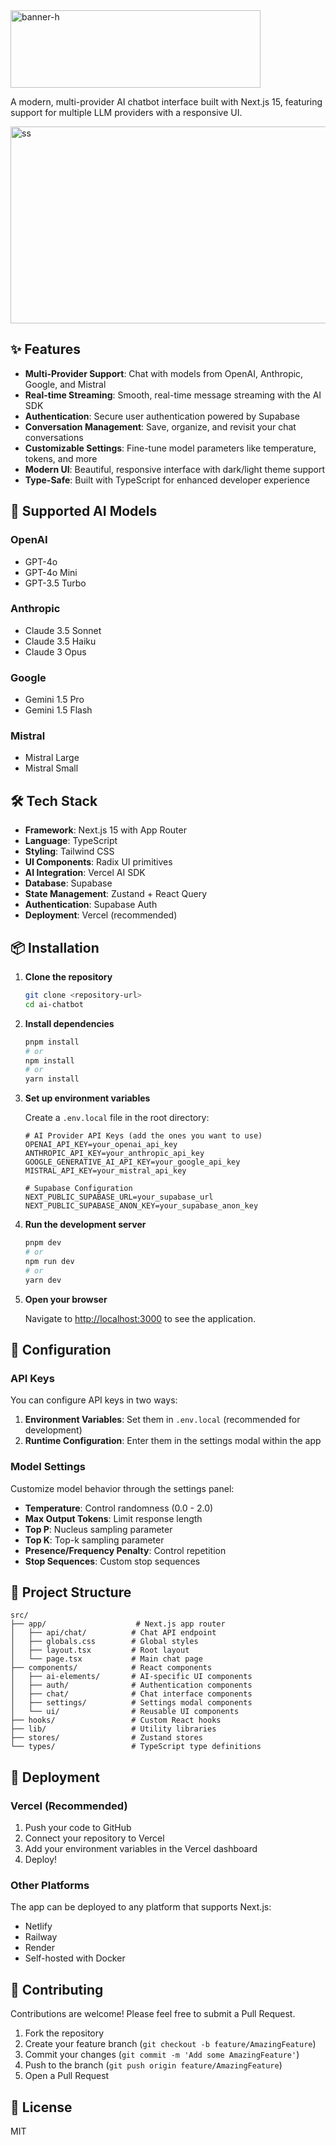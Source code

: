 <img width="400" height="124" alt="banner-h" src="https://github.com/user-attachments/assets/dfe4e561-ffb7-4702-b25a-fa16c40c20d2" />

A modern, multi-provider AI chatbot interface built with Next.js 15, featuring support for multiple LLM providers with a responsive UI.

<img width="573" height="315" alt="ss" src="https://github.com/user-attachments/assets/a7f770e1-a0c2-4caf-90f5-7975f3ed4fa9" />

## ✨ Features

- **Multi-Provider Support**: Chat with models from OpenAI, Anthropic, Google, and Mistral
- **Real-time Streaming**: Smooth, real-time message streaming with the AI SDK
- **Authentication**: Secure user authentication powered by Supabase
- **Conversation Management**: Save, organize, and revisit your chat conversations
- **Customizable Settings**: Fine-tune model parameters like temperature, tokens, and more
- **Modern UI**: Beautiful, responsive interface with dark/light theme support
- **Type-Safe**: Built with TypeScript for enhanced developer experience

## 🚀 Supported AI Models

### OpenAI
- GPT-4o
- GPT-4o Mini  
- GPT-3.5 Turbo

### Anthropic
- Claude 3.5 Sonnet
- Claude 3.5 Haiku
- Claude 3 Opus

### Google
- Gemini 1.5 Pro
- Gemini 1.5 Flash

### Mistral
- Mistral Large
- Mistral Small

## 🛠️ Tech Stack

- **Framework**: Next.js 15 with App Router
- **Language**: TypeScript
- **Styling**: Tailwind CSS
- **UI Components**: Radix UI primitives
- **AI Integration**: Vercel AI SDK
- **Database**: Supabase
- **State Management**: Zustand + React Query
- **Authentication**: Supabase Auth
- **Deployment**: Vercel (recommended)

## 📦 Installation

1. **Clone the repository**
   ```bash
   git clone <repository-url>
   cd ai-chatbot
   ```

2. **Install dependencies**
   ```bash
   pnpm install
   # or
   npm install
   # or
   yarn install
   ```

3. **Set up environment variables**
   
   Create a `.env.local` file in the root directory:
   ```env
   # AI Provider API Keys (add the ones you want to use)
   OPENAI_API_KEY=your_openai_api_key
   ANTHROPIC_API_KEY=your_anthropic_api_key
   GOOGLE_GENERATIVE_AI_API_KEY=your_google_api_key
   MISTRAL_API_KEY=your_mistral_api_key
   
   # Supabase Configuration
   NEXT_PUBLIC_SUPABASE_URL=your_supabase_url
   NEXT_PUBLIC_SUPABASE_ANON_KEY=your_supabase_anon_key
   ```

4. **Run the development server**
   ```bash
   pnpm dev
   # or
   npm run dev
   # or
   yarn dev
   ```

5. **Open your browser**
   
   Navigate to [http://localhost:3000](http://localhost:3000) to see the application.

## 🔧 Configuration

### API Keys
You can configure API keys in two ways:
1. **Environment Variables**: Set them in `.env.local` (recommended for development)
2. **Runtime Configuration**: Enter them in the settings modal within the app

### Model Settings
Customize model behavior through the settings panel:
- **Temperature**: Control randomness (0.0 - 2.0)
- **Max Output Tokens**: Limit response length
- **Top P**: Nucleus sampling parameter
- **Top K**: Top-k sampling parameter
- **Presence/Frequency Penalty**: Control repetition
- **Stop Sequences**: Custom stop sequences

## 📁 Project Structure

```
src/
├── app/                    # Next.js app router
│   ├── api/chat/          # Chat API endpoint
│   ├── globals.css        # Global styles
│   ├── layout.tsx         # Root layout
│   └── page.tsx           # Main chat page
├── components/            # React components
│   ├── ai-elements/       # AI-specific UI components
│   ├── auth/              # Authentication components
│   ├── chat/              # Chat interface components
│   ├── settings/          # Settings modal components
│   └── ui/                # Reusable UI components
├── hooks/                 # Custom React hooks
├── lib/                   # Utility libraries
├── stores/                # Zustand stores
└── types/                 # TypeScript type definitions
```

## 🚀 Deployment

### Vercel (Recommended)
1. Push your code to GitHub
2. Connect your repository to Vercel
3. Add your environment variables in the Vercel dashboard
4. Deploy!

### Other Platforms
The app can be deployed to any platform that supports Next.js:
- Netlify
- Railway
- Render
- Self-hosted with Docker

## 🤝 Contributing

Contributions are welcome! Please feel free to submit a Pull Request.

1. Fork the repository
2. Create your feature branch (`git checkout -b feature/AmazingFeature`)
3. Commit your changes (`git commit -m 'Add some AmazingFeature'`)
4. Push to the branch (`git push origin feature/AmazingFeature`)
5. Open a Pull Request

## 📄 License

MIT
